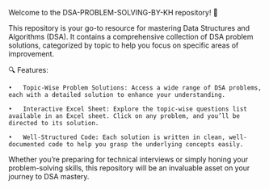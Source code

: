 Welcome to the DSA-PROBLEM-SOLVING-BY-KH repository! 🚀

This repository is your go-to resource for mastering Data Structures and Algorithms (DSA). It contains a comprehensive collection of DSA problem solutions, categorized by topic to help you focus on specific areas of improvement.

🔍 Features:

	•	Topic-Wise Problem Solutions: Access a wide range of DSA problems, each with a detailed solution to enhance your understanding.

	•	Interactive Excel Sheet: Explore the topic-wise questions list available in an Excel sheet. Click on any problem, and you’ll be directed to its solution.

	•	Well-Structured Code: Each solution is written in clean, well-documented code to help you grasp the underlying concepts easily.

Whether you’re preparing for technical interviews or simply honing your problem-solving skills, this repository will be an invaluable asset on your journey to DSA mastery.
